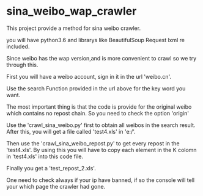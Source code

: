 # sina_weibo_wap_crawler

This project provide a method for sina weibo crawler.

you will have python3.6 and librarys like BeautifulSoup Request lxml re included.

Since weibo has the wap version,and is more convenient to crawl so we try through this.

First you will have a weibo account, sign in it in the url 'weibo.cn'.

Use the search Function provided in the url above for the key word you want.

The most important thing is that the code is provide for the original weibo which contains no repost chain. So you need to check the option 'origin'

Use the 'crawl_sina_weibo.py' first to obtain all weibos in the search result. After this, you will get a file called 'test4.xls' in 'e:/'.

Then use the 'crawl_sina_weibo_repost.py' to get every repost in the 'test4.xls'. By using this you will have to copy each element in the K colomn in 'test4.xls' into this code file.

Finally you get a 'test_repost_2.xls'.

One need to check always if your ip have banned, if so the console will tell your which page the crawler had gone.

